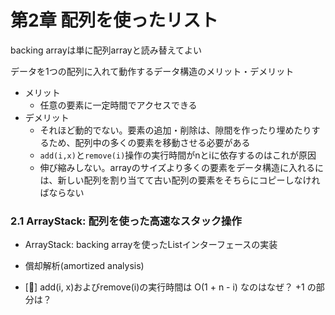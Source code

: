 第2章 配列を使ったリスト
=====================

backing arrayは単に配列arrayと読み替えてよい

データを1つの配列に入れて動作するデータ構造のメリット・デメリット

- メリット
  - 任意の要素に一定時間でアクセスできる
- デメリット
  - それほど動的でない。要素の追加・削除は、隙間を作ったり埋めたりするため、配列中の多くの要素を移動させる必要がある
  - `add(i,x)`と`remove(i)`操作の実行時間がnとiに依存するのはこれが原因
  - 伸び縮みしない。arrayのサイズより多くの要素をデータ構造に入れるには、新しい配列を割り当てて古い配列の要素をそちらにコピーしなければならない


### 2.1 ArrayStack: 配列を使った高速なスタック操作
- ArrayStack: backing arrayを使ったListインターフェースの実装
- 償却解析(amortized analysis)

- [🤔] add(i, x)およびremove(i)の実行時間は O(1 + n - i) なのはなぜ？ +1 の部分は？
